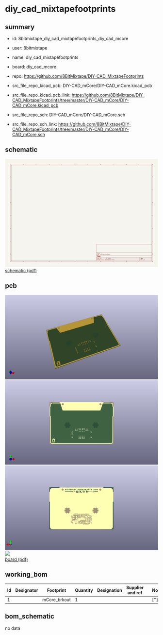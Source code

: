 # diy_cad_mixtapefootprints
 
## summary 
* id: 8bitmixtape_diy_cad_mixtapefootprints_diy_cad_mcore
* user: 8bitmixtape
* name: diy_cad_mixtapefootprints
* board: diy_cad_mcore
* repo: https://github.com/8BitMixtape/DIY-CAD_MixtapeFootprints
* src_file_repo_kicad_pcb: DIY-CAD_mCore/DIY-CAD_mCore.kicad_pcb
* src_file_repo_kicad_pcb_link: https://github.com/8BitMixtape/DIY-CAD_MixtapeFootprints/tree/master/DIY-CAD_mCore/DIY-CAD_mCore.kicad_pcb


* src_file_repo_sch: DIY-CAD_mCore/DIY-CAD_mCore.sch
* src_file_repo_sch_link: https://github.com/8BitMixtape/DIY-CAD_MixtapeFootprints/tree/master/DIY-CAD_mCore/DIY-CAD_mCore.sch

## schematic  
![](working_schematic_600.png)  
[schematic (pdf)](working_schematic.pdf)  

## pcb  
![](working_3d_600.png) 
![](working_3d_front_600.png)  
![](working_3d_back_600.png)  
![](working_600.png)  
[board (pdf)](working.pdf)  

## working_bom
| Id | Designator | Footprint | Quantity | Designation | Supplier and ref |  | None | 
| --- | --- | --- | --- | --- | --- | --- | --- | 
| 1 |  | mCore_brkout | 1 |  |  |  | [''] | 


## bom_schematic
no data


